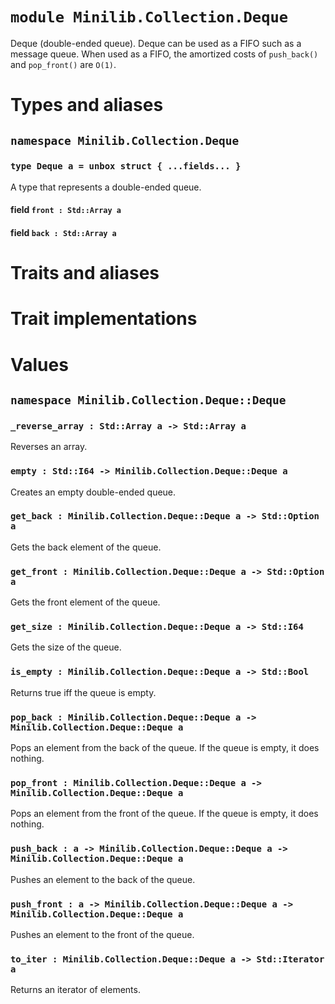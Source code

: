 # `module Minilib.Collection.Deque`

Deque (double-ended queue).
Deque can be used as a FIFO such as a message queue.
When used as a FIFO, the amortized costs of `push_back()` and
`pop_front()` are `O(1)`.

# Types and aliases

## `namespace Minilib.Collection.Deque`

### `type Deque a = unbox struct { ...fields... }`

A type that represents a double-ended queue.

#### field `front : Std::Array a`

#### field `back : Std::Array a`

# Traits and aliases

# Trait implementations

# Values

## `namespace Minilib.Collection.Deque::Deque`

### `_reverse_array : Std::Array a -> Std::Array a`

Reverses an array.

### `empty : Std::I64 -> Minilib.Collection.Deque::Deque a`

Creates an empty double-ended queue.

### `get_back : Minilib.Collection.Deque::Deque a -> Std::Option a`

Gets the back element of the queue.

### `get_front : Minilib.Collection.Deque::Deque a -> Std::Option a`

Gets the front element of the queue.

### `get_size : Minilib.Collection.Deque::Deque a -> Std::I64`

Gets the size of the queue.

### `is_empty : Minilib.Collection.Deque::Deque a -> Std::Bool`

Returns true iff the queue is empty.

### `pop_back : Minilib.Collection.Deque::Deque a -> Minilib.Collection.Deque::Deque a`

Pops an element from the back of the queue. If the queue is empty, it does nothing.

### `pop_front : Minilib.Collection.Deque::Deque a -> Minilib.Collection.Deque::Deque a`

Pops an element from the front of the queue. If the queue is empty, it does nothing.

### `push_back : a -> Minilib.Collection.Deque::Deque a -> Minilib.Collection.Deque::Deque a`

Pushes an element to the back of the queue.

### `push_front : a -> Minilib.Collection.Deque::Deque a -> Minilib.Collection.Deque::Deque a`

Pushes an element to the front of the queue.

### `to_iter : Minilib.Collection.Deque::Deque a -> Std::Iterator a`

Returns an iterator of elements.